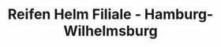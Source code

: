 ---
title: "Reifen Helm Filiale - Hamburg-Wilhelmsburg"
url: /hamburg/reifen-helm-filiale-hamburg-wilhelmsburg/
shop: Reifen
---